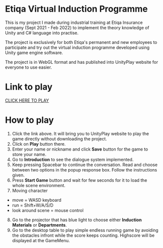 # Etiqa Virtual Induction Programme

This is my project I made during industrial training at Etiqa Insurance company (Sept 2021 - Feb 2022) to implement the theory knowledge of Unity and C# language into practise.

The project is exclusively for both Etiqa's permanent and new employees to participate and try out the virtual induction programme developed using Unity game engine software.

The project is in WebGL format and has published into UnityPlay website for everyone to use easier.

# Link to play
[CLICK HERE TO PLAY](https://play.unity.com/mg/other/webgl-builds-149284)

# How to play

1. Click the link above. It will bring you to UnityPlay website to play the game directly without downloading the project.
2. Click on **Play** button there.
3. Enter your name or nickname and click **Save** button for the game to store your name.
4. Go to **Introduction** to see the dialogue system implemented.
5. Keep pressing Spacebar to continue the conversation. Read and choose between two options in the popup response box. Follow the instructions given.
6. Press **Start Game** button and wait for few seconds for it to load the whole scene environment.
7. Moving character
* move = WASD keyboard
* run = Shift+W/A/S/D
* look around scene = mouse control
8. Go to the projector that has blue light to choose either **Induction Materials** or **Departments**.
9. Go to the desktop table to play simple endless running game by avoiding the obstacles infront while the score keeps counting. Highscore will be displayed at the GameMenu. 



